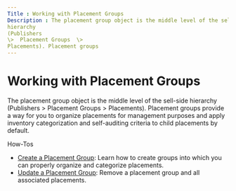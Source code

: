 ```yaml
---
Title : Working with Placement Groups
Description : The placement group object is the middle level of the sell-side
hierarchy
(Publishers
\>  Placement Groups  \>
Placements). Placement groups
---
```



# Working with Placement Groups



The placement group object is the middle level of the sell-side
hierarchy
(Publishers
 \>  Placement Groups  \>
 Placements). Placement groups
provide a way for you to organize placements for management purposes and
apply inventory categorization and self-auditing criteria to child
placements by default.

How-Tos

- <a href="create-a-placement-group.html" class="xref">Create a Placement
  Group</a>: Learn how to create groups into which you can properly
  organize and categorize placements.
- <a href="update-a-placement-group.html" class="xref">Update a Placement
  Group</a>: Remove a placement group and all associated placements.




